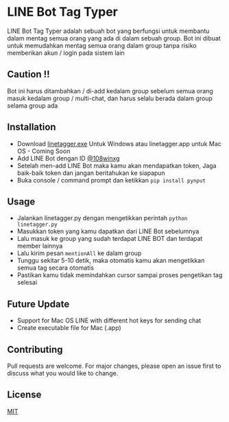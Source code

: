 # LINE Bot Tag Typer

LINE Bot Tag Typer adalah sebuah bot yang berfungsi untuk membantu dalam mentag semua orang yang ada di dalam sebuah group.
Bot ini dibuat untuk memudahkan mentag semua orang dalam group tanpa risiko memberikan akun / login pada sistem lain

## Caution !!
Bot ini harus ditambahkan / di-add kedalam group sebelum semua orang masuk kedalam group / multi-chat, dan harus selalu berada dalam group selama group ada

## Installation
- Download [linetagger.exe](https://gitlab.com/andrewsusanto/line-bot-tag/-/raw/master/dist/linetagger.exe?inline=False) Untuk Windows atau linetagger.app untuk Mac OS - Coming Soon
- Add LINE Bot dengan ID [@108winxg](https://line.me/R/ti/p/@108winxg)
- Setelah men-add LINE Bot maka kamu akan mendapatkan token, Jaga baik-baik token dan jangan beritahukan ke siapapun
- Buka console / command prompt dan ketikkan ```pip install pynput```

## Usage
- Jalankan linetagger.py dengan mengetikkan perintah ```python linetagger.py```
- Masukkan token yang kamu dapatkan dari LINE Bot sebelumnya
- Lalu masuk ke group yang sudah terdapat LINE BOT dan terdapat member lainnya
- Lalu kirim pesan ```mentionAll``` ke dalam group
- Tunggu sekitar 5-10 detik, maka otomatis kamu akan mengetikkan semua tag secara otomatis
- Pastikan kamu tidak memindahkan cursor sampai proses pengetikan tag selesai

## Future Update
- Support for Mac OS LINE with different hot keys for sending chat
- Create executable file for Mac (.app)

## Contributing
Pull requests are welcome. For major changes, please open an issue first to discuss what you would like to change.

## License
[MIT](https://choosealicense.com/licenses/mit/)